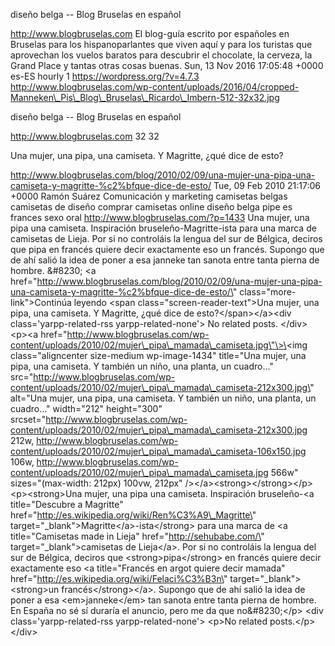 diseño belga -- Blog Bruselas en español

http://www.blogbruselas.com El blog-guía escrito por españoles en
Bruselas para los hispanoparlantes que viven aquí y para los turistas
que aprovechan los vuelos baratos para descubrir el chocolate, la
cerveza, la Grand Place y tantas otras cosas buenas. Sun, 13 Nov 2016
17:05:48 +0000 es-ES hourly 1 https://wordpress.org/?v=4.7.3
http://www.blogbruselas.com/wp-content/uploads/2016/04/cropped-Manneken\_Pis\_Blog\_Bruselas\_Ricardo\_Imbern-512-32x32.jpg

diseño belga -- Blog Bruselas en español

http://www.blogbruselas.com 32 32

Una mujer, una pipa, una camiseta. Y Magritte, ¿qué dice de esto?

http://www.blogbruselas.com/blog/2010/02/09/una-mujer-una-pipa-una-camiseta-y-magritte-%c2%bfque-dice-de-esto/
Tue, 09 Feb 2010 21:17:06 +0000 Ramón Suárez Comunicación y marketing
camisetas belgas camisetas de diseño comprar camisetas online diseño
belga pipe es frances sexo oral http://www.blogbruselas.com/?p=1433 Una
mujer, una pipa una camiseta. Inspiración bruseleño-Magritte-ista para
una marca de camisetas de Lieja. Por si no controláis la lengua del sur
de Bélgica, deciros que pipa en francés quiere decir exactamente eso un
francés. Supongo que de ahí salió la idea de poner a esa janneke tan
sanota entre tanta pierna de hombre. &\#8230; \<a
href=\"http://www.blogbruselas.com/blog/2010/02/09/una-mujer-una-pipa-una-camiseta-y-magritte-%c2%bfque-dice-de-esto/\"
class=\"more-link\"\>Continúa leyendo \<span
class=\"screen-reader-text\"\>Una mujer, una pipa, una camiseta. Y
Magritte, ¿qué dice de esto?\</span\>\</a\>\<div
class=\'yarpp-related-rss yarpp-related-none\'\> No related posts.
\</div\> \<p\>\<a
href=\"http://www.blogbruselas.com/wp-content/uploads/2010/02/mujer\_pipa\_mamada\_camiseta.jpg\"\>\<img
class=\"aligncenter size-medium wp-image-1434\" title=\"Una mujer, una
pipa, una camiseta. Y también un niño, una planta, un cuadro\...\"
src=\"http://www.blogbruselas.com/wp-content/uploads/2010/02/mujer\_pipa\_mamada\_camiseta-212x300.jpg\"
alt=\"Una mujer, una pipa, una camiseta. Y también un niño, una planta,
un cuadro\...\" width=\"212\" height=\"300\"
srcset=\"http://www.blogbruselas.com/wp-content/uploads/2010/02/mujer\_pipa\_mamada\_camiseta-212x300.jpg
212w,
http://www.blogbruselas.com/wp-content/uploads/2010/02/mujer\_pipa\_mamada\_camiseta-106x150.jpg
106w,
http://www.blogbruselas.com/wp-content/uploads/2010/02/mujer\_pipa\_mamada\_camiseta.jpg
566w\" sizes=\"(max-width: 212px) 100vw, 212px\"
/\>\</a\>\<strong\>\</strong\>\</p\> \<p\>\<strong\>Una mujer, una pipa
una camiseta. Inspiración bruseleño-\<a title=\"Descubre a Magritte\"
href=\"http://es.wikipedia.org/wiki/Ren%C3%A9\_Magritte\"
target=\"\_blank\"\>Magritte\</a\>-ista\</strong\> para una marca de \<a
title=\"Camisetas made in Lieja\" href=\"http://sehubabe.com/\"
target=\"\_blank\"\>camisetas de Lieja\</a\>. Por si no controláis la
lengua del sur de Bélgica, deciros que \<strong\>pipa\</strong\> en
francés quiere decir exactamente eso \<a title=\"Francés en argot quiere
decir mamada\" href=\"http://es.wikipedia.org/wiki/Felaci%C3%B3n\"
target=\"\_blank\"\>\<strong\>un francés\</strong\>\</a\>. Supongo que
de ahí salió la idea de poner a esa \<em\>janneke\</em\> tan sanota
entre tanta pierna de hombre. En España no sé sí duraría el anuncio,
pero me da que no&\#8230;\</p\> \<div class=\'yarpp-related-rss
yarpp-related-none\'\> \<p\>No related posts.\</p\> \</div\>
